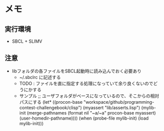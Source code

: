 # メモ
## 実行環境
- SBCL + SLIMV

## 注意
- libフォルダの各ファイルをSBCL起動時に読み込んでおく必要あり
  - ~/.sbclrc に記述する
  - TODO : ファイルを直に指定する処理になっていて余り良くないのでどうにかする
  - サンプル
        ;; ユーザフォルダがベースになっているので、そこからの相対パスにする
        (let* ((procon-base "workspace/github/programming-contest-challengebook/clisp")
              (myassert "lib/asserts.lisp")
              (mylib-init (merge-pathnames (format nil "~a/~a" procon-base myassert)
                                            (user-homedir-pathname))))
          (when (probe-file mylib-init)
            (load mylib-init)))


